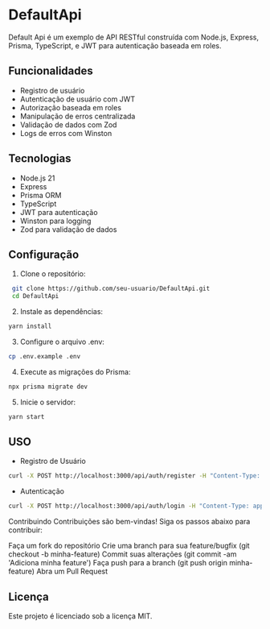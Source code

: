 # DefaultApi

Default Api é um exemplo de API RESTful construída com Node.js, Express, Prisma, TypeScript, e JWT para autenticação baseada em roles.

## Funcionalidades

- Registro de usuário
- Autenticação de usuário com JWT
- Autorização baseada em roles
- Manipulação de erros centralizada
- Validação de dados com Zod
- Logs de erros com Winston

## Tecnologias

- Node.js 21
- Express
- Prisma ORM
- TypeScript
- JWT para autenticação
- Winston para logging
- Zod para validação de dados

## Configuração

1. Clone o repositório:

````bash
 git clone https://github.com/seu-usuario/DefaultApi.git
 cd DefaultApi
````

2. Instale as dependências:
```bash
yarn install
````

3. Configure o arquivo .env:
```bash
cp .env.example .env
````

4. Execute as migrações do Prisma:
```bash
npx prisma migrate dev
````

5. Inicie o servidor:
```bash
yarn start
````

## USO
- Registro de Usuário
```bash
curl -X POST http://localhost:3000/api/auth/register -H "Content-Type: application/json" -d '{"email":"user@example.com", "password":"password123", "name":"John Doe", "role":"USER"}'
````

- Autenticação
```bash
curl -X POST http://localhost:3000/api/auth/login -H "Content-Type: application/json" -d '{"email":"user@example.com", "password":"password123"}'
````

Contribuindo
Contribuições são bem-vindas! Siga os passos abaixo para contribuir:

Faça um fork do repositório
Crie uma branch para sua feature/bugfix (git checkout -b minha-feature)
Commit suas alterações (git commit -am 'Adiciona minha feature')
Faça push para a branch (git push origin minha-feature)
Abra um Pull Request

## Licença
Este projeto é licenciado sob a licença MIT.

